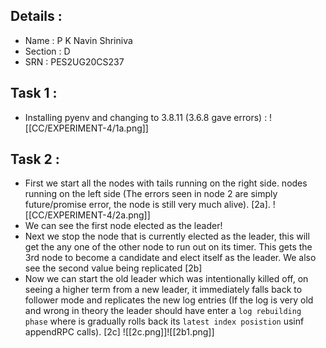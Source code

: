 ## Details :
- Name : P K Navin Shriniva
- Section : D
- SRN : PES2UG20CS237
## Task 1 :
- Installing pyenv and changing to 3.8.11 (3.6.8 gave errors) :
![[CC/EXPERIMENT-4/1a.png]]
## Task 2 : 
- First we start all the nodes with tails running on the right side. nodes running on the left side (The errors seen in node 2 are simply future/promise error, the node is still very much alive). [2a].
![[CC/EXPERIMENT-4/2a.png]] 
- We can see the first node elected as the leader!
- Next we stop the node that is currently elected as the leader, this will get the any one of the other node to run out on its timer. This gets the 3rd node to become a candidate and elect itself as the leader. We also see the second value being replicated [2b]
- Now we can start the old leader which was intentionally killed off, on seeing a higher term from a new leader, it immediately falls back to follower mode and replicates the new log entries (If the log is very old and wrong in theory the leader should have enter a `log rebuilding phase` where is gradually rolls back its `latest index posistion` usinf appendRPC calls). [2c]
![[2c.png]]![[2b1.png]]